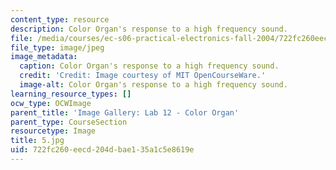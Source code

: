 ```yaml
---
content_type: resource
description: Color Organ's response to a high frequency sound.
file: /media/courses/ec-s06-practical-electronics-fall-2004/722fc260eecd204dbae135a1c5e8619e_5.jpg
file_type: image/jpeg
image_metadata:
  caption: Color Organ's response to a high frequency sound.
  credit: 'Credit: Image courtesy of MIT OpenCourseWare.'
  image-alt: Color Organ's response to a high frequency sound.
learning_resource_types: []
ocw_type: OCWImage
parent_title: 'Image Gallery: Lab 12 - Color Organ'
parent_type: CourseSection
resourcetype: Image
title: 5.jpg
uid: 722fc260-eecd-204d-bae1-35a1c5e8619e
---
```

